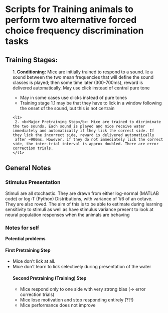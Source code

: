 <html>



<h1> Scripts for Training animals to perform two alternative forced choice frequency discrimination tasks </h1>

<body>

<h2>Training Stages: </h2>
<ul>
	<l1>
	 1. <b>Conditioning:</b> Mice are initially trained to respond to a sound. Ie a sound between the two mean frequencies that will define
	 the sound classes is played; then some time later (300-700ms), reward is delivered automatically. May use click instead of central
	 pure tone
	    <ul>
	          <li>
	          	May in some cases use clicks instead of pure tones
	          </li>
	          <li>
	          	Training stage 1.1 may be that they have to lick in a 
	          	window following the onset of the sound, but this is not
	          	certrain
	          </li>
	    </ul>
	</l1>
	
	<l1>
	 2. <b>Major Pretraining Step</b>: Mice are trained to dicriminate the two sounds. Each sound is played and mice receive water immediately and automatically if they lick the correct side. If they lick the incorrect side, reward is delivered automatically
	 after ~900ms. However, if they do not immediately lick the correct side, the inter-trial interval is approx doubled. There are error correction trials.
	</l1>


</ul>


<h2> General Notes  </h2>

<h3> Stimulus Presentation </h3>

Stimuli are all stochastic. They are drawn from either log-normal (MATLAB code) or log-T (Python) Distributions, with variance of 1/6 of an octave. They are also roved. The aim of this is to be able to estimate during learning sensitivity to stimuli as well as have stimulus variance present to look at neural population responses when the animals are behaving

<h3> Notes for self </h3>

<b>Potential problems</b>

<h4> First Pretraining Step </h4>

<ul>

  <li>
  Mice don't lick at all. 
  </li>
  
  <li>
  Mice don't learn to lick selectively during presentation of the water
  </li>
  



<h4> Second Pretraining (Training) Step </h4>

<ul>

  <li>
  Mice respond only to one side with very strong bias (-> error correction trials)
  </li>
  
  <li>
  Mice lose motivation and stop responding entirely (??!)
  </li>
  
  <li>
  Mice performance does not improve
  </li>

</body>

</html>
